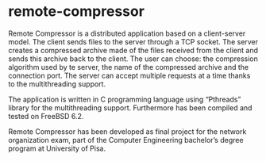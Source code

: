 # remote-compressor
Remote Compressor is a distributed application based on a client-server model. The client sends files to the server through a TCP socket. The server creates a compressed archive made of the files received from the client and sends this archive back to the client. The user can choose: the compression algorithm used by te server, the name of the compressed archive and the connection port. The server can accept multiple requests at a time thanks to the multithreading support. 

The application is written in C programming language using “Pthreads” library for the multithreading support. Furthermore has been compiled and tested on FreeBSD 6.2.

Remote Compressor has been developed as final project for the network organization exam, part of the Computer Engineering bachelor’s degree program at University of Pisa.
